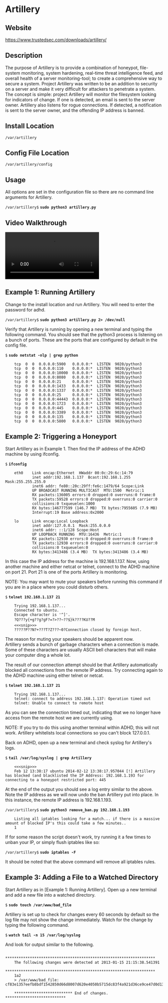 
Artillery
=========

Website
-------

<https://www.trustedsec.com/downloads/artillery/>

Description
-----------

The purpose of Artillery is to provide a combination of honeypot, file-system
monitoring, system hardening, real-time threat intelligence feed, and overall
health of a server monitoring-tool; to create a comprehensive way to secure a system. Project
Artillery was written to be an addition to security on a server and make it very
difficult for attackers to penetrate a system. The concept is simple: project
Artillery will monitor the filesystem looking for indicators of change. If one is
detected, an email is sent to the server owner. Artillery also listens for rogue 
connections. If detected, a notification is sent to the server owner, and
the offending IP address is banned.

Install Location
----------------

`/var/artillery`

Config File Location
--------------------

`/var/artillery/config`

Usage
-----

All options are set in the configuration file so there are no command
line arguments for Artillery.

`/var/artillery$` **`sudo python3 artillery.py`**

Video Walkthrough
-----------------

<video controls>
  <source src="Videos/1_550_Artillery.mp4">
  <source src="https://onedrive.live.com/download.aspx?cid=8D6C4317A39E3D29&resid=8D6C4317A39E3D29%2155680&canary=">
 <p>Your browser does not support html5 video.</p>
</video>

Example 1: Running Artillery
----------------------------

Change to the install location and run Artillery. You will need to enter
the password for adhd.

`/var/artillery$` **`sudo python3 artillery.py 2> /dev/null`**

Verify that Artillery is running by opening a new terminal and typing
the following command. You should see that the python3 process is
listening on a bunch of ports. These are the ports that are configured
by default in the config file.

`$` **`sudo netstat -nlp | grep python`**

        tcp  0  0  0.0.0.0:5900   0.0.0.0:*  LISTEN  9020/python3
        tcp  0  0  0.0.0.0:110    0.0.0.0:*  LISTEN  9020/python3
        tcp  0  0  0.0.0.0:10000  0.0.0.0:*  LISTEN  9020/python3
        tcp  0  0  0.0.0.0:8080   0.0.0.0:*  LISTEN  9020/python3
        tcp  0  0  0.0.0.0:21     0.0.0.0:*  LISTEN  9020/python3
        tcp  0  0  0.0.0.0:1433   0.0.0.0:*  LISTEN  9020/python3
        tcp  0  0  0.0.0.0:1337   0.0.0.0:*  LISTEN  9020/python3
        tcp  0  0  0.0.0.0:25     0.0.0.0:*  LISTEN  9020/python3
        tcp  0  0  0.0.0.0:44443  0.0.0.0:*  LISTEN  9020/python3
        tcp  0  0  0.0.0.0:1723   0.0.0.0:*  LISTEN  9020/python3
        tcp  0  0  0.0.0.0:445    0.0.0.0:*  LISTEN  9020/python3
        tcp  0  0  0.0.0.0:3389   0.0.0.0:*  LISTEN  9020/python3
        tcp  0  0  0.0.0.0:135    0.0.0.0:*  LISTEN  9020/python3
        tcp  0  0  0.0.0.0:5800   0.0.0.0:*  LISTEN  9020/python3

Example 2: Triggering a Honeyport
---------------------------------

Start Artillery as in Example 1. Then find the IP address of the ADHD
machine by using ifconfig.

`$` **`ifconfig`**

        eth0    Link encap:Ethernet  HWaddr 00:0c:29:6c:14:79
                inet addr:192.168.1.137  Bcast:192.168.1.255  Mask:255.255.255.0
                inet6 addr: fe80::20c:29ff:fe6c:1479/64 Scope:Link
                UP BROADCAST RUNNING MULTICAST  MTU:1500  Metric:1
                RX packets:136005 errors:0 dropped:0 overruns:0 frame:0
                TX packets:59528 errors:0 dropped:0 overruns:0 carrier:0
                collisions:0 txqueuelen:1000
                RX bytes:146777599 (146.7 MB)  TX bytes:7955605 (7.9 MB)
                Interrupt:19 Base address:0x2000

        lo      Link encap:Local Loopback
                inet addr:127.0.0.1  Mask:255.0.0.0
                inet6 addr: ::1/128 Scope:Host
                UP LOOPBACK RUNNING  MTU:16436  Metric:1
                RX packets:12930 errors:0 dropped:0 overruns:0 frame:0
                TX packets:12930 errors:0 dropped:0 overruns:0 carrier:0
                collisions:0 txqueuelen:0
                RX bytes:3413486 (3.4 MB)  TX bytes:3413486 (3.4 MB)

In this case the IP address for the machine is 192.168.1.137. Now, using
another machine and either netcat or telnet, connect to the ADHD machine
on port 21. Port 21 is one of the ports Artillery is monitoring.

NOTE: You may want to mute your speakers before running this command if
you are in a place where you could disturb others.

`$` **`telnet 192.168.1.137 21`**

        Trying 192.168.1.137...
        Connected to ubuntu.
        Escape character is '^]'.
        ?Q???y{+g??g?gF?=?>??~??$}k????KU??M
        <<<snip>>>
        ?????P??N?+???T?Z???~0?Connection closed by foreign host.

The reason for muting your speakers should be apparent now.  
Artillery sends a bunch of garbage characters when a connection is made.  
Some of these characters are usually ASCII bell characters that will make 
your computer ding a whole lot.

The result of our connection attempt should be that Artillery
automatically blocked all connections from the remote IP address. Try
connecting again to the ADHD machine using either telnet or netcat.

`$` **`telnet 192.168.1.137 21`**

        Trying 192.168.1.137...
        telnet: connect to address 192.168.1.137: Operation timed out
        telnet: Unable to connect to remote host

As you can see the connection timed out, indicating that we no longer
have access from the remote host we are currently using.

NOTE: If you try to do this using another terminal within ADHD, this
will not work. Artillery whitelists local connections so you can't block
127.0.0.1.

Back on ADHD, open up a new terminal and check syslog for Artillery's logs.

`$` **`tail /var/log/syslog | grep Artillery`**

        <<<snip>>>
        Feb 12 13:38:17 ubuntu 2014-02-12 13:38:17.957044 [!] Artillery has blocked (and blacklisted the IP Address: 192.168.1.193 for connecting to a honeypot restricted port: 445

At the end of the output you should see a log entry similar to the
above. Note the IP address as we will now undo the ban Artillery put
into place. In this instance, the remote IP address is 192.168.1.193.

`/var/artillery$` **`sudo python3 remove_ban.py 192.168.1.193`**

        Listing all iptables looking for a match... if there is a massive amount of blocked IP's this could take a few minutes..
        1

If for some reason the script doesn't work, try running it a few times to unban your IP, 
or simply flush iptables like so:

`/var/artillery$` **`sudo iptables -F`**

It should be noted that the above command will remove all iptables rules.

Example 3: Adding a File to a Watched Directory
-----------------------------------------------

Start Artillery as in [Example 1: Running Artillery]. Open up a new terminal and add a new
file into a watched directory.

`$` **`sudo touch /var/www/bad_file`**

Artillery is set up to check for changes every 60 seconds by default so
the log file may not show the change immediately. Watch for the change
by typing the following command.

`$` **`watch tail -n 15 /var/log/syslog`**

And look for output similar to the following.

        *******************************************************************
        The following changes were detected at 2013-01-15 21:15:38.541391
        *******************************************************************
        1a2
        > /var/www/bad_file: cf83e1357eefb8bdf1542850d66d8007d620e4050b5715dc83f4a921d36ce9ce47d0d13c5d85f2b0ff8318d2877eec2f63b931bd47417a81a538327af927da3e

        ************************** End of changes. ***************************



